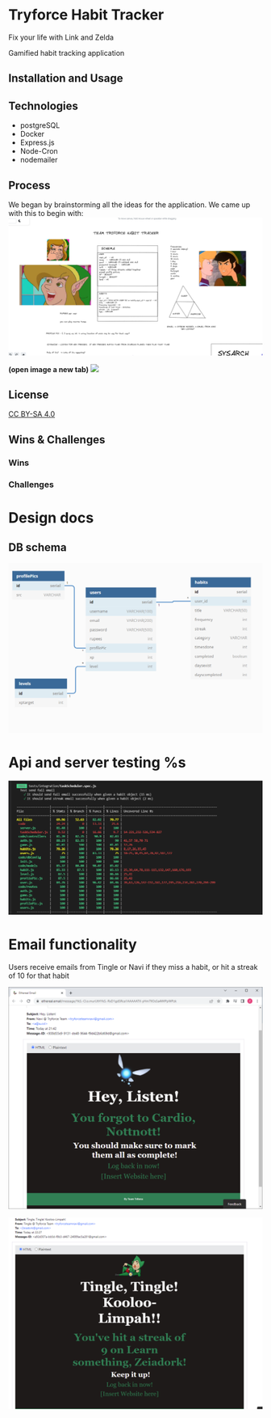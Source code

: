 # Tryforce Habit Tracker
Fix your life with Link and Zelda

Gamified habit tracking application

## Installation and Usage

## Technologies
* postgreSQL
* Docker
* Express.js
* Node-Cron
* nodemailer

## Process
We began by brainstorming all the ideas for the application. We came up with this to begin with:
![](GHimages/beginnings1.png)

**(open image a new tab)**
![](GHimages/overallcanvasopaque.png)

## License
[CC BY-SA 4.0](https://creativecommons.org/licenses/by-sa/4.0/)

## Wins & Challenges
### Wins
### Challenges





# Design docs
## DB schema

![](GHimages/schema.png)

# Api and server testing %s
![](GHimages/apitest.png)

# Email functionality

Users receive emails from Tingle or Navi if they miss a habit, or hit a streak of 10 for that habit

![](GHimages/Forgot.png)

![](GHimages/streak.png)
